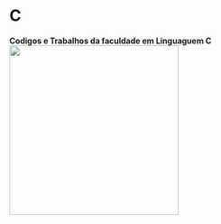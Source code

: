 <h1> C </h1>
 <b>Codigos e Trabalhos da faculdade em Linguaguem C</b>
 <img height="300em"src="https://cdn.jsdelivr.net/gh/devicons/devicon/icons/c/c-original.svg" />
          
